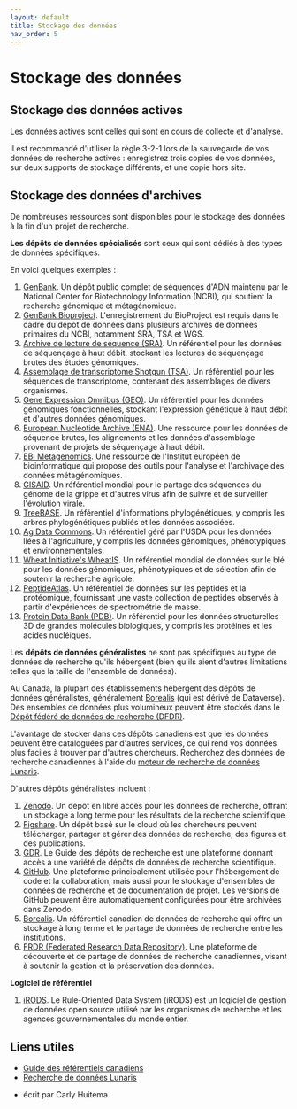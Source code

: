 ```yaml
---
layout: default
title: Stockage des données
nav_order: 5
---
```


# Stockage des données

## Stockage des données actives

Les données actives sont celles qui sont en cours de collecte et d'analyse.

Il est recommandé d'utiliser la règle 3-2-1 lors de la sauvegarde de vos données de recherche actives : enregistrez trois copies de vos données, sur deux supports de stockage différents, et une copie hors site.

## Stockage des données d'archives

De nombreuses ressources sont disponibles pour le stockage des données à la fin d'un projet de recherche.

**Les dépôts de données spécialisés** sont ceux qui sont dédiés à des types de données spécifiques.

En voici quelques exemples :
1. [GenBank](https://www.ncbi.nlm.nih.gov/genbank/). Un dépôt public complet de séquences d'ADN maintenu par le National Center for Biotechnology Information (NCBI), qui soutient la recherche génomique et métagénomique.
2. [GenBank Bioproject](https://www.ncbi.nlm.nih.gov/bioproject). L'enregistrement du BioProject est requis dans le cadre du dépôt de données dans plusieurs archives de données primaires du NCBI, notamment SRA, TSA et WGS.
3. [Archive de lecture de séquence (SRA)](https://www.ncbi.nlm.nih.gov/sra). Un référentiel pour les données de séquençage à haut débit, stockant les lectures de séquençage brutes des études génomiques.
4. [Assemblage de transcriptome Shotgun (TSA)](https://www.ncbi.nlm.nih.gov/tsa). Un référentiel pour les séquences de transcriptome, contenant des assemblages de divers organismes.
5. [Gene Expression Omnibus (GEO)](https://www.ncbi.nlm.nih.gov/geo/). Un référentiel pour les données génomiques fonctionnelles, stockant l'expression génétique à haut débit et d'autres données génomiques.
6. [European Nucleotide Archive (ENA)](https://www.ebi.ac.uk/ena/browser/home). Une ressource pour les données de séquence brutes, les alignements et les données d'assemblage provenant de projets de séquençage à haut débit.
7. [EBI Metagenomics](https://www.ebi.ac.uk/metagenomics). Une ressource de l'Institut européen de bioinformatique qui propose des outils pour l'analyse et l'archivage des données métagénomiques.
8. [GISAID](https://gisaid.org/). Un référentiel mondial pour le partage des séquences du génome de la grippe et d'autres virus afin de suivre et de surveiller l'évolution virale.
9. [TreeBASE](https://treebase.org/). Un référentiel d'informations phylogénétiques, y compris les arbres phylogénétiques publiés et les données associées.
10. [Ag Data Commons](https://agdatacommons.nal.usda.gov/). Un référentiel géré par l'USDA pour les données liées à l'agriculture, y compris les données génomiques, phénotypiques et environnementales.
11. [Wheat Initiative's WheatIS](http://wheatis.org/). Un référentiel mondial de données sur le blé pour les données génomiques, phénotypiques et de sélection afin de soutenir la recherche agricole.
12. [PeptideAtlas](http://www.peptideatlas.org/). Un référentiel de données sur les peptides et la protéomique, fournissant une vaste collection de peptides observés à partir d'expériences de spectrométrie de masse.
13. [Protein Data Bank (PDB)](https://www.rcsb.org/). Un référentiel pour les données structurelles 3D de grandes molécules biologiques, y compris les protéines et les acides nucléiques.

Les **dépôts de données généralistes** ne sont pas spécifiques au type de données de recherche qu'ils hébergent (bien qu'ils aient d'autres limitations telles que la taille de l'ensemble de données).

Au Canada, la plupart des établissements hébergent des dépôts de données généralistes, généralement [Borealis](https://borealisdata.ca/) (qui est dérivé de Dataverse). Des ensembles de données plus volumineux peuvent être stockés dans le [Dépôt fédéré de données de recherche (DFDR)](https://www.frdr-dfdr.ca/repo/).

L'avantage de stocker dans ces dépôts canadiens est que les données peuvent être cataloguées par d'autres services, ce qui rend vos données plus faciles à trouver par d'autres chercheurs. Recherchez des données de recherche canadiennes à l'aide du [moteur de recherche de données Lunaris](https://www.lunaris.ca/).

D'autres dépôts généralistes incluent :
1. [Zenodo](https://zenodo.org/). Un dépôt en libre accès pour les données de recherche, offrant un stockage à long terme pour les résultats de la recherche scientifique.
2. [Figshare](https://figshare.com/). Un dépôt basé sur le cloud où les chercheurs peuvent télécharger, partager et gérer des données de recherche, des figures et des publications.
3. [GDR](https://uquebec.libguides.com/gdr/). Le Guide des dépôts de recherche est une plateforme donnant accès à une variété de dépôts de données de recherche scientifique.
4. [GitHub](https://github.com/). Une plateforme principalement utilisée pour l'hébergement de code et la collaboration, mais aussi pour le stockage d'ensembles de données de recherche et de documentation de projet. Les versions de GitHub peuvent être automatiquement configurées pour être archivées dans Zenodo.
5. [Borealis](https://borealisdata.ca/). Un référentiel canadien de données de recherche qui offre un stockage à long terme et le partage de données de recherche entre les institutions.
6. [FRDR (Federated Research Data Repository)](https://www.frdr-dfdr.ca/). Une plateforme de découverte et de partage de données de recherche canadiennes, visant à soutenir la gestion et la préservation des données.

**Logiciel de référentiel**
1. [iRODS](https://irods.org/). Le Rule-Oriented Data System (iRODS) est un logiciel de gestion de données open source utilisé par les organismes de recherche et les agences gouvernementales du monde entier.

## Liens utiles
* [Guide des référentiels canadiens](https://zenodo.org/records/3966349)
* [Recherche de données Lunaris](https://www.lunaris.ca/)

- écrit par Carly Huitema
